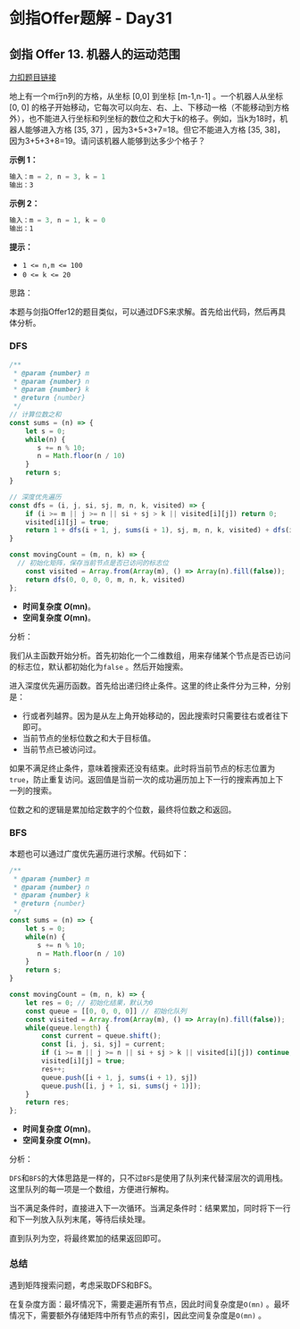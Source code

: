 # **剑指Offer题解 - Day31**

## **剑指 Offer 13. 机器人的运动范围**

[力扣题目链接](https://leetcode-cn.com/leetbook/read/illustration-of-algorithm/9h6vo2/)

地上有一个m行n列的方格，从坐标 [0,0] 到坐标 [m-1,n-1] 。一个机器人从坐标 [0, 0] 的格子开始移动，它每次可以向左、右、上、下移动一格（不能移动到方格外），也不能进入行坐标和列坐标的数位之和大于k的格子。例如，当k为18时，机器人能够进入方格 [35, 37] ，因为3+5+3+7=18。但它不能进入方格 [35, 38]，因为3+5+3+8=19。请问该机器人能够到达多少个格子？

**示例 1：**

```jsx
输入：m = 2, n = 3, k = 1
输出：3
```

**示例 2：**

```jsx
输入：m = 3, n = 1, k = 0
输出：1
```

**提示：**

- `1 <= n,m <= 100`
- `0 <= k <= 20`

思路：

本题与剑指Offer12的题目类似，可以通过DFS来求解。首先给出代码，然后再具体分析。

### DFS

```jsx
/**
 * @param {number} m
 * @param {number} n
 * @param {number} k
 * @return {number}
 */
// 计算位数之和
const sums = (n) => {
    let s = 0;
    while(n) {
       s += n % 10;
       n = Math.floor(n / 10) 
    }
    return s;
}

// 深度优先遍历
const dfs = (i, j, si, sj, m, n, k, visited) => {
    if (i >= m || j >= n || si + sj > k || visited[i][j]) return 0;
    visited[i][j] = true;
    return 1 + dfs(i + 1, j, sums(i + 1), sj, m, n, k, visited) + dfs(i, j + 1, si, sums(j + 1), m, n, k, visited);
}

const movingCount = (m, n, k) => {
  // 初始化矩阵，保存当前节点是否已访问的标志位
    const visited = Array.from(Array(m), () => Array(n).fill(false));
    return dfs(0, 0, 0, 0, m, n, k, visited)
};
```

- **时间复杂度 *O*(mn)**。
- **空间复杂度 *O*(mn)**。

分析：

我们从主函数开始分析。首先初始化一个二维数组，用来存储某个节点是否已访问的标志位，默认都初始化为`false` 。然后开始搜索。

进入深度优先遍历函数。首先给出递归终止条件。这里的终止条件分为三种，分别是：

- 行或者列越界。因为是从左上角开始移动的，因此搜索时只需要往右或者往下即可。
- 当前节点的坐标位数之和大于目标值。
- 当前节点已被访问过。

如果不满足终止条件，意味着搜索还没有结束。此时将当前节点的标志位置为`true`，防止重复访问。返回值是当前一次的成功遍历加上下一行的搜索再加上下一列的搜索。

位数之和的逻辑是累加给定数字的个位数，最终将位数之和返回。

### BFS

本题也可以通过广度优先遍历进行求解。代码如下：

```jsx
/**
 * @param {number} m
 * @param {number} n
 * @param {number} k
 * @return {number}
 */
const sums = (n) => {
    let s = 0;
    while(n) {
       s += n % 10;
       n = Math.floor(n / 10) 
    }
    return s;
}

const movingCount = (m, n, k) => {
    let res = 0; // 初始化结果，默认为0
    const queue = [[0, 0, 0, 0]] // 初始化队列
    const visited = Array.from(Array(m), () => Array(n).fill(false));
    while(queue.length) {
        const current = queue.shift();
        const [i, j, si, sj] = current;
        if (i >= m || j >= n || si + sj > k || visited[i][j]) continue;
        visited[i][j] = true;
        res++;
        queue.push([i + 1, j, sums(i + 1), sj])
        queue.push([i, j + 1, si, sums(j + 1)]);
    }
    return res;
};
```

- **时间复杂度 *O*(mn)**。
- **空间复杂度 *O*(mn)**。

分析：

`DFS`和`BFS`的大体思路是一样的，只不过`BFS`是使用了队列来代替深层次的调用栈。这里队列的每一项是一个数组，方便进行解构。

当不满足条件时，直接进入下一次循环。当满足条件时：结果累加，同时将下一行和下一列放入队列末尾，等待后续处理。

直到队列为空，将最终累加的结果返回即可。

### 总结

遇到矩阵搜索问题，考虑采取DFS和BFS。

在复杂度方面：最坏情况下，需要走遍所有节点，因此时间复杂度是`O(mn)` 。最坏情况下，需要额外存储矩阵中所有节点的索引，因此空间复杂度是`O(mn)` 。
